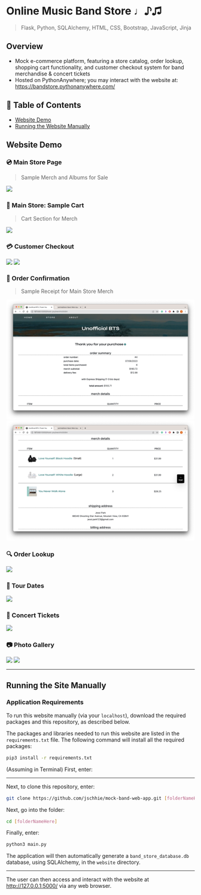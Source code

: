 # Online Music Band Store ♩♪♫

> Flask, Python,  SQLAlchemy, HTML, CSS, Bootstrap, JavaScript, Jinja

## Overview
* Mock e-commerce platform, featuring a store catalog, order lookup, shopping cart functionality, and customer checkout system for band merchandise & concert tickets
* Hosted on PythonAnywhere; you may interact with the website at: https://bandstore.pythonanywhere.com/

## 🔖 Table of Contents
* [Website Demo](https://github.com/jschhie/band-web-app/blob/main/README.md#website-demo)
* [Running the Website Manually](https://github.com/jschhie/band-web-app/blob/main/README.md#running-the-site-manually)

## Website Demo

### 💿 Main Store Page
> Sample Merch and Albums for Sale
<img src="https://github.com/jschhie/band-web-app/blob/main/newdemos/new-font-store.png">

### 🛒 Main Store: Sample Cart
> Cart Section for Merch
<img src="https://github.com/jschhie/band-web-app/blob/main/newdemos/new-font-store2.png">

### 💳 Customer Checkout
<img src="https://github.com/jschhie/band-web-app/blob/main/newdemos/new-font-checkout.png">
<img src="https://github.com/jschhie/band-web-app/blob/main/newdemos/new-font-checkout2.png">

### 🧾 Order Confirmation
> Sample Receipt for Main Store Merch
<img src="https://github.com/jschhie/Mock-Band-Web-App/blob/main/newdemos/new-font-merch.png">

<img src="https://github.com/jschhie/Mock-Band-Web-App/blob/main/newdemos/new-font-merch2.png">

### 🔍 Order Lookup
<img src="https://github.com/jschhie/band-web-app/blob/main/newdemos/new-font-lookup.png">

### 🎤 Tour Dates
<img src="https://github.com/jschhie/band-web-app/blob/main/newdemos/new-font-home.png">

### 🎫 Concert Tickets
<img src="https://github.com/jschhie/band-web-app/blob/main/newdemos/new-font-tix.png">


### 📷 Photo Gallery
<img src="https://github.com/jschhie/band-web-app/blob/main/newdemos/new-font-about.png">

<img src="https://github.com/jschhie/band-web-app/blob/main/newdemos/new-font-about2.png">


<hr>

## Running the Site Manually
### Application Requirements
To run this website manually (via your ```localhost```), download the required packages and this repository, as described below.

The packages and libraries needed to run this website are listed in the ```requirements.txt``` file. 
The following command will install all the required packages:

```bash
pip3 install -r requirements.txt
```
(Assuming in Terminal) First, enter:

<hr>

Next, to clone this repository, enter:
```bash 
git clone https://github.com/jschhie/mock-band-web-app.git [folderNameHere]
```

Next, go into the folder: 

```bash 
cd [folderNameHere]
```

Finally, enter:

```bash
python3 main.py
```

The application will then automatically generate a ```band_store_database.db``` database, using SQLAlchemy, in the ```website``` directory.

<hr>

The user can then access and interact with the website at http://127.0.0.1:5000/ via any web browser. 
